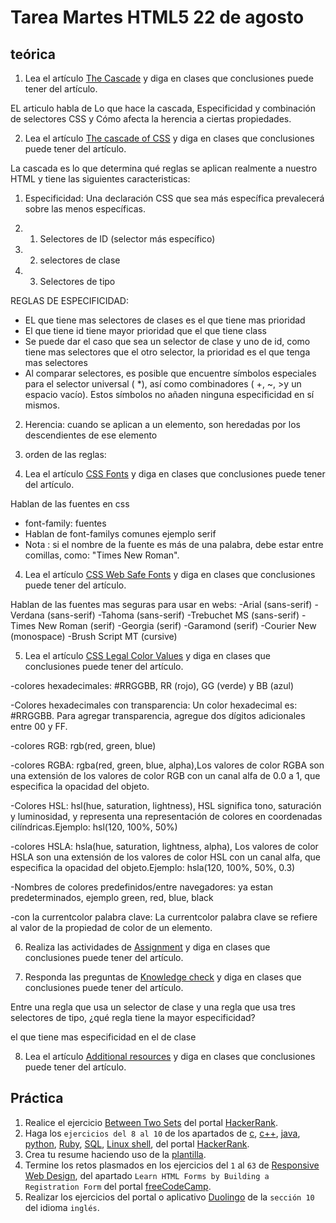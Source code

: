 # Tarea Martes HTML5 22 de agosto

## teórica

1. Lea el artículo [The Cascade](https://www.theodinproject.com/lessons/foundations-the-cascade) y diga en clases que conclusiones puede tener del artículo.

EL articulo habla de Lo que hace la cascada,
Especificidad y combinación de selectores CSS y 
Cómo afecta la herencia a ciertas propiedades.

2. Lea el artículo [The cascade of CSS](https://www.theodinproject.com/lessons/foundations-the-cascade#the-cascade-of-css) y diga en clases que conclusiones puede tener del artículo.

La cascada es lo que determina qué reglas se aplican realmente a nuestro HTML y tiene las siguientes caracteristicas:

1. Especificidad: Una declaración CSS que sea más específica prevalecerá sobre las menos específicas.

  1. 1. Selectores de ID (selector más específico)
  1. 2. selectores de clase
  1. 3. Selectores de tipo

  REGLAS DE ESPECIFICIDAD: 
  - EL que tiene mas selectores de clases es el que tiene mas prioridad
  - El que tiene id tiene mayor prioridad que el que tiene class
  - Se puede dar el caso que sea un selector de clase y uno de id, como tiene mas selectores que el otro selector, la prioridad es el que tenga mas selectores 
  - Al comparar selectores, es posible que encuentre símbolos especiales para el selector universal ( *), así como combinadores ( +, ~, >y un espacio vacío). Estos símbolos no añaden ninguna especificidad en sí mismos.

2. Herencia: cuando se aplican a un elemento, son heredadas por los descendientes de ese elemento

3. orden de las reglas: 


3. Lea el artículo [CSS Fonts](https://www.w3schools.com/Css/css_font.asp) y diga en clases que conclusiones puede tener del artículo.

Hablan de las fuentes en css
- font-family: fuentes
- Hablan de font-familys comunes ejemplo serif
- Nota : si el nombre de la fuente es más de una palabra, debe estar entre comillas, como: "Times New Roman".

4. Lea el artículo [CSS Web Safe Fonts](https://www.w3schools.com/cssref/css_websafe_fonts.php) y diga en clases que conclusiones puede tener del artículo.

Hablan de las fuentes mas seguras para usar en webs:
-Arial (sans-serif)
-Verdana (sans-serif)
-Tahoma (sans-serif)
-Trebuchet MS (sans-serif)
-Times New Roman (serif)
-Georgia (serif)
-Garamond (serif)
-Courier New (monospace)
-Brush Script MT (cursive)

5. Lea el artículo [CSS Legal Color Values](https://www.w3schools.com/cssref/css_colors_legal.php) y diga en clases que conclusiones puede tener del artículo.

-colores hexadecimales:
 #RRGGBB, RR (rojo), GG (verde) y BB (azul) 

-Colores hexadecimales con transparencia: Un color hexadecimal es: #RRGGBB. Para agregar transparencia, agregue dos dígitos adicionales entre 00 y FF.

-colores RGB: rgb(red, green, blue)

-colores RGBA: rgba(red, green, blue, alpha),Los valores de color RGBA son una extensión de los valores de color RGB con un canal alfa de 0.0 a 1, que especifica la opacidad del objeto.

-Colores HSL: hsl(hue, saturation, lightness), HSL significa tono, saturación y luminosidad, y representa una representación de colores en coordenadas cilíndricas.Ejemplo:  hsl(120, 100%, 50%)

-colores HSLA: hsla(hue, saturation, lightness, alpha), Los valores de color HSLA son una extensión de los valores de color HSL con un canal alfa, que especifica la opacidad del objeto.Ejemplo: hsla(120, 100%, 50%, 0.3)

-Nombres de colores predefinidos/entre navegadores: ya estan predeterminados, ejemplo green, red, blue, black

-con la currentcolor palabra clave: La currentcolor palabra clave se refiere al valor de la propiedad de color de un elemento.

6. Realiza las actividades de [Assignment](https://www.theodinproject.com/lessons/foundations-intro-to-css#assignment) y diga en clases que conclusiones puede tener del artículo.


7. Responda las preguntas de [Knowledge check](https://www.theodinproject.com/lessons/foundations-the-cascade#knowledge-check) y diga en clases que conclusiones puede tener del artículo.

Entre una regla que usa un selector de clase y una regla que usa tres selectores de tipo, ¿qué regla tiene la mayor especificidad?

el que tiene mas especificidad en el de clase 

8. Lea el artículo [Additional resources](https://www.theodinproject.com/lessons/foundations-the-cascade#additional-resources) y diga en clases que conclusiones puede tener del artículo.

## Práctica

1. Realice el ejercicio [Between Two Sets](https://www.hackerrank.com/challenges/between-two-sets/problem?isFullScreen=false) del portal [HackerRank](https://www.hackerrank.com/dashboard).
2. Haga los `ejercicios del 8 al 10` de los apartados de [c](https://www.hackerrank.com/domains/c), [c++](https://www.hackerrank.com/domains/cpp), [java](https://www.hackerrank.com/domains/java), [python](https://www.hackerrank.com/domains/python), [Ruby](https://www.hackerrank.com/domains/ruby), [SQL](https://www.hackerrank.com/domains/sql), [Linux shell](https://www.hackerrank.com/domains/shell), del portal [HackerRank](https://www.hackerrank.com/dashboard).
3. Crea tu resume haciendo uso de la [plantilla](https://docs.google.com/document/d/1jfUa4HGBDjt2peJPQ0Wg1YhdGkCoSysS6QMT4u8bCic/edit?usp=sharing).
4. Termine los retos plasmados en los ejercicios del `1` al `63` de [Responsive Web Design](https://www.freecodecamp.org/learn/2022/responsive-web-design/), del apartado `Learn HTML Forms by Building a Registration Form` del portal [freeCodeCamp](https://www.freecodecamp.org/learn/).
5. Realizar los ejercicios del portal o aplicativo [Duolingo](https://www.duolingo.com/learn) de la `sección 10` del idioma `inglés`.